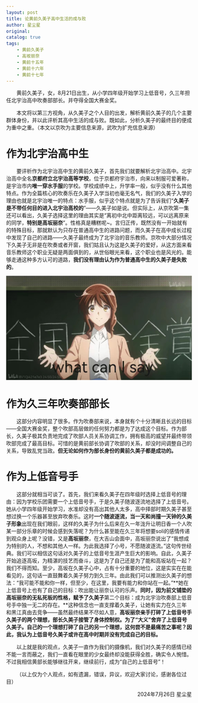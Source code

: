 ```yaml
---
layout: post
title: 论黄前久美子高中生活的成与败
author: 星尘星
original: 
catalog: true
tags:
    - 黄前久美子
    - 高坂丽奈
    - 黄前十五年
    - 黄前十六年
    - 黄前十七年
---
```


&emsp;&emsp;黄前久美子，女，8月21日出生，从小学四年级开始学习上低音号，久三年担任北宇治高中吹奏部部长。并夺得全国大赛金奖。

&emsp;&emsp;本文将以第三方视角，从久美子之个人目的出发，解析黄前久美子的几个主要群体身份，并以此评析其高中生活的成与败。既如此，分析久美子的最终目的便成为重中之重。（本文以京吹为主要信息来源，武吹为扩充信息来源）

# 作为北宇治高中生

&emsp;&emsp;要评析作为北宇治高中生的黄前久美子，首先我们就要解析北宇治高中。北宇治高中全名**京都府立北宇治高等学校**，位于京都府宇治市，向来以制服可爱著称，是宇治市内**唯一穿水手服**的学校。学校成绩中上，升学率一般，似乎没有什么其他特点。作为全篇核心的吹奏乐在久美子入学当初也毫无名气，我们的久美子入学的理由也就是北宇治唯一的特点：水手服，似乎这个特点就是为了告诉我们“**久美子是不带任何目的进入北宇治高校的**”——久美子如是说。但实际上，从京吹第一集还可以看出，久美子选择这里的理由其实是“离初中北中距离较远，可以远离原来的同学，**特别是高坂丽奈**”。性格真是糟糕呢~。言归正传，既然没有一开始就有的特殊目标，那就默认为只存在普通高中生的进路问题，而久美子在高中成长过程中发现了自己的进路——久美子最终成为了北宇治的音乐教师。京吹中大部分情况下久美子无非是在吹奏或者开窗，我们姑且认为这是久美子的爱好，从这方面来看音乐教师这个职业无疑是两面俱到的，从世俗眼光来看，这个职业也是风光的。能够走通这种多方认可的道路，**我们没有理由认为作为普通高中生的久美子是失败的**。

![](/images/2024-07-26/图片1.png)

# 作为久三年吹奏部部长

&emsp;&emsp;这部分内容明显了很多。作为吹奏部来说，本身就有个十分清晰且长远的目标——全国大赛金奖，整个吹部高层做的任何努力都是为了达成这个目标。作为部长，久美子极其负责地完成了吹部人员关系协调工作，拥有极高的威望并最终带领吹部完成了最高目标。可惜的是黄前部长协调了吹部的关系，却没时间调整自己的关系，导致乱党当政。**但无论如何作为部长身份的黄前久美子都是成功的。**

# 作为上低音号手

&emsp;&emsp;这部分就相当可谈了。首先，我们来看久美子在四年级时选择上低音号的理由：因为学校乐团需要一个上低音号手，于是久美子随波逐流地选择了上低音号。她从小学四年级开始学习，水准却没有高出其他人太多，高中择部时期久美子甚至想过换一个乐器甚至放弃吹奏乐。这时**一个随波逐流，当一天和尚撞一天钟的久美子形象**出现在我们眼前，这样的久美子为什么后来在久一年泷升让明日香一个人吹某一部分乐章的时候会感到失落呢？为什么甚至能在久三年将想要soli的感情传递到观众身上呢？没错，又是**高坂丽奈**，在大吉山会面中，高坂丽奈说出了“我想成为特别的人，不想和其他人一样。为此我选择了小号，不愿随波逐流。”这句传世经典。我们可以相信这句话对久美子的上低音号生涯产生巨大的影响。自此，久美子开始追逐高坂，为精湛的技艺而奋斗，这是为了自己还是为了能和高坂站在一起？我们不得而知。至少，高坂在久美子心中，占有十分重要的地位，这是实实在在能看见的，这句话一直鼓舞着久美子努力到久三年。由此我们可以推测出久美子的想法：“我可能不能和你一样，但至少，在这里，我要有能力和你站在一起。”**她在上低音号上也有了自己的目标：吹出能让丽奈认可的乐声。**同时，因为前文铺垫的高坂丽奈的无私死板的性格，赋予了久美子**第二个目标：成为北宇治吹奏部上低音号手中独一无二的存在。**这种信念也一直支撑着久美子，让她有实力在久三年和黑江真由去竞争——虽然最终结果不尽如人意，**高坂丽奈亲手打碎了上低音号手久美子的两个理想，部长久美子接管了身体控制权。为了“大义”舍弃了上低音号久美子。自己的一个理想打碎了自己的另一个理想，这何尝不是最痛苦之事呢？因此，我认为上低音号久美子或许在高中时期并没有完成自己的目标。**

&emsp;&emsp;以上就是我的观点，久美子一直作为我们的摄像机，我们对久美子的感情已经不能一言而蔽之，我们一直看在眼里的少女最终却没能获得全胜，确实令人惋惜。不过我相信黄部长能够继往开来，继续前行，成为“自己的上低音号”！

&emsp;&emsp;（以上仅为个人观点，如有遗漏，错误，异议，欢迎大家讨论，感谢各位过目）

<div style="text-align:right">
<span>2024年7月26日  星尘星</span>
</div>